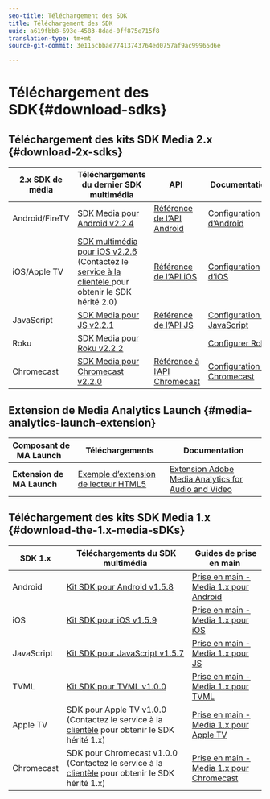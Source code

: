 ```yaml
---
seo-title: Téléchargement des SDK
title: Téléchargement des SDK
uuid: a619fbb8-693e-4583-8dad-0ff875e715f8
translation-type: tm+mt
source-git-commit: 3e115cbbae77413743764ed0757af9ac99965d6e

---
```



# Téléchargement des SDK{#download-sdks}

## Téléchargement des kits SDK Media 2.x {#download-2x-sdks}

| 2.x SDK de média | Téléchargements du dernier SDK multimédia |  API   |  Documentation  |
| --- | --- | --- | --- |
| Android/FireTV | [SDK Media pour Android v2.2.4](https://github.com/Adobe-Marketing-Cloud/media-sdks/releases/tag/android-v2.2.4) | [Référence de l’API Android](https://adobe-marketing-cloud.github.io/media-sdks/reference/android/) | [Configuration d’Android](/help/sdk-implement/setup/set-up-android.md) |
| iOS/Apple TV | [SDK multimédia pour iOS v2.2.6](https://github.com/Adobe-Marketing-Cloud/media-sdks/releases/tag/ios-v2.2.6) (Contactez le [service à la clientèle ](https://helpx.adobe.com/marketing-cloud/contact-support.html) pour obtenir le SDK hérité 2.0) | [Référence de l’API iOS](https://adobe-marketing-cloud.github.io/media-sdks/reference/ios/) | [Configuration d’iOS](/help/sdk-implement/setup/set-up-ios.md) |
| JavaScript | [SDK Media pour JS v2.2.1](https://github.com/Adobe-Marketing-Cloud/media-sdks/releases/tag/js-v2.2.1) | [Référence de l’API JS](https://adobe-marketing-cloud.github.io/media-sdks/reference/javascript/) | [Configuration de JavaScript](/help/sdk-implement/setup/set-up-js.md) |
| Roku | [SDK Media pour Roku v2.2.2](https://github.com/Adobe-Marketing-Cloud/media-sdks/releases/tag/roku-v2.2.2) |  | [Configurer Roku](/help/sdk-implement/setup/set-up-roku.md) |
| Chromecast | [SDK Media pour Chromecast v2.2.0](https://github.com/Adobe-Marketing-Cloud/media-sdks/releases/tag/chromecast-v2.2.0) | [Référence à l’API Chromecast](https://adobe-marketing-cloud.github.io/media-sdks/reference/chromecast/) | [Configuration de Chromecast](/help/sdk-implement/setup/set-up-chromecast.md) |

## Extension de Media Analytics Launch {#media-analytics-launch-extension}

| Composant de MA Launch   | Téléchargements | Documentation |
|---|---|---|
| **Extension de MA Launch** | [Exemple d’extension de lecteur HTML5](https://github.com/adobe/reactor-adobe-va-sample-player) | [Extension Adobe Media Analytics for Audio and Video](https://docs.adobelaunch.com/extension-reference/web/adobe-media-analytics-for-audio-and-video-extension) |

## Téléchargement des kits SDK Media 1.x {#download-the-1.x-media-sDKs}

| SDK 1.x |  Téléchargements du SDK multimédia |  Guides de prise en main |
| --- | --- | --- |
| Android | [Kit SDK pour Android v1.5.8](https://github.com/Adobe-Marketing-Cloud/video-heartbeat/releases/tag/android-v1.5.8) | [Prise en main - Media 1.x pour Android](setup/vhl-dev-guide-v15_android.pdf) |
| iOS | [Kit SDK pour iOS v1.5.9](https://github.com/Adobe-Marketing-Cloud/video-heartbeat/releases/tag/ios-v1.5.9) | [Prise en main - Media 1.x pour iOS](setup/vhl-dev-guide-v15_ios.pdf) |
| JavaScript | [Kit SDK pour JavaScript v1.5.7](https://github.com/Adobe-Marketing-Cloud/video-heartbeat/releases/tag/js-v1.5.7) | [Prise en main - Media 1.x pour JS](setup/vhl-dev-guide-v15_js.pdf) |
| TVML | [Kit SDK pour TVML v1.0.0](https://github.com/Adobe-Marketing-Cloud/video-heartbeat/releases/tag/tvml-v1.0.0) | [Prise en main - Media 1.x pour TVML](setup/vhl_tvml.pdf) |
| Apple TV | SDK pour Apple TV v1.0.0 (Contactez le service à la [clientèle](https://helpx.adobe.com/marketing-cloud/contact-support.html) pour obtenir le SDK hérité 1.x) | [Prise en main - Media 1.x pour Apple TV](setup/vhl-dev-guide-v1x_appletv.pdf) |
| Chromecast | SDK pour Chromecast v1.0.0 (Contactez le service à la [clientèle](https://helpx.adobe.com/marketing-cloud/contact-support.html) pour obtenir le SDK hérité 1.x) | [Prise en main - Media 1.x pour Chromecast](setup/chromecast_1.x_sdk.pdf) |

